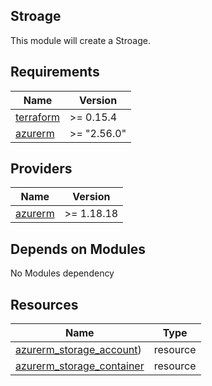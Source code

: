 ## Stroage
This module will create a Stroage.


## Requirements

| Name | Version |
|------|---------|
| <a name="terraform"></a> [terraform](#requirement\_terraform) | >= 0.15.4 |
| <a name="provider_azurerm"></a> [azurerm](#requirement\_azurerm) | >= "2.56.0" |

## Providers

| Name | Version |
|------|---------|
| <a name="provider_azurerm"></a> [azurerm](#provider\_azurerm) | >= 1.18.18 |

## Depends on Modules
No Modules dependency


## Resources

| Name | Type |
|------|------|
| [azurerm_storage_account](//https://registry.terraform.io/providers/hashicorp/azurerm/latest/docs/resources/storage_container))   | resource |
| [azurerm_storage_container](https://registry.terraform.io/providers/hashicorp/azurerm/latest/docs/resources/storage_container) | resource |


